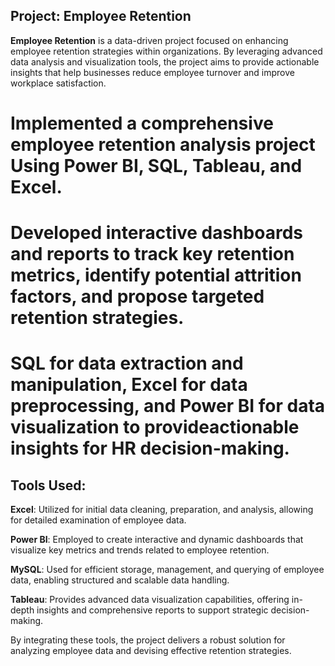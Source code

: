 ## Project: Employee Retention

**Employee Retention** is a data-driven project focused on enhancing employee retention strategies within organizations. By leveraging advanced data analysis and visualization tools, the project aims to provide actionable insights that help businesses reduce employee turnover and improve workplace satisfaction.

# Implemented a comprehensive employee retention analysis project Using Power BI, SQL, Tableau, and Excel.
# Developed interactive dashboards and reports to track key retention metrics, identify potential attrition factors, and propose targeted retention strategies.
# SQL for data extraction and manipulation, Excel for data preprocessing, and Power BI for data visualization to provideactionable insights for HR decision-making.


 ## Tools Used:

**Excel**: Utilized for initial data cleaning, preparation, and analysis, allowing for detailed examination of employee data.

**Power BI**: Employed to create interactive and dynamic dashboards that visualize key metrics and trends related to employee retention.

**MySQL**: Used for efficient storage, management, and querying of employee data, enabling structured and scalable data handling.

**Tableau**: Provides advanced data visualization capabilities, offering in-depth insights and comprehensive reports to support strategic decision-making.


By integrating these tools, the project delivers a robust solution for analyzing employee data and devising effective retention strategies.
